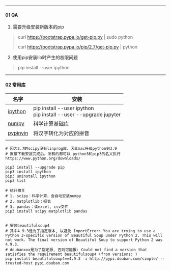 

---
#### 01 QA

1. 需要升级安装新版本的pip
> curl https://bootstrap.pypa.io/get-pip.py | sudo python
>
> curl https://bootstrap.pypa.io/pip/2.7/get-pip.py | python

2. 使用pip安装lib时产生的权限问题
> pip install --user ipython 



---

#### 02 常用库

| 名字                                          | 安装                                                         |
| --------------------------------------------- | ------------------------------------------------------------ |
| [ipython](https://ipython.org/)               | pip install --user ipython<br/>pip install --user --upgrade jupyter |
| [numpy](http://www.numpy.org/)                | 科学计算基础库                                               |
| [pypinyin](https://pypi.org/project/pypinyin) | 将汉字转化为对应的拼音                                       |
|                                               |                                                              |



```shell
# 因为2.7的scipy没有linprog库，因此mac升级python到3.9
# 直接下载安装完成后，所有的都可以 python3和pip3的名义执行
https://www.python.org/downloads/

pip3 install --upgrade pip
pip3 install ipython
pip3 uninstall ipython
pip3 list

# 统计相关
# 1. scipy：科学计算，会自动安装numpy
# 2. matplotlib：报表
# 3. pandas：读excel, csv文件
pip3 install scipy matplotlib pandas


# 安装beautifulsoup4
# 其中4.9.3是为了指定版本, 以避免 ImportError: You are trying to use a Python 3-specific version of Beautiful Soup under Python 2. This will not work. The final version of Beautiful Soup to support Python 2 was 4.9.3.
# doubanxxx是为了指定源, 否则可能报: Could not find a version that satisfies the requirement beautifulsoup4 (from versions: )
pip install beautifulsoup4==4.9.3 -i http://pypi.douban.com/simple/ --trusted-host pypi.douban.com 
```

